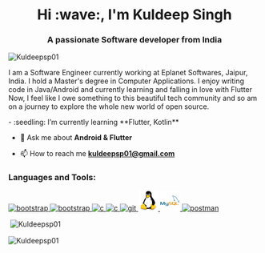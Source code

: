 <h1 align="center">Hi :wave:, I'm Kuldeep Singh</h1>
<h3 align="center">A passionate Software developer from India</h3>
<p align="left"> <img src="https://komarev.com/ghpvc/?username=Kuldeepsp01&label=Profile%20views&color=0e75b6&style=flat" alt="Kuldeepsp01" /> </p>
<p>I am a Software Engineer currently working at Eplanet Softwares, Jaipur, India. I hold a Master's degree in Computer Applications. I enjoy writing code in Java/Android and currently learning and falling in love with Flutter Now, I feel like I owe something to this beautiful tech community and so am on a journey to explore the whole new world of open source.</p>
- :seedling: I’m currently learning **Flutter, Kotlin**

<!-- - :male-technologist: All of my projects are available at [https://localhost/3000/](https://local.host/) -->

- :speech_balloon: Ask me about **Android & Flutter**

- :mailbox: How to reach me **kuldeepsp01@gmail.com**

<h3 align="left">Languages and Tools:</h3>
<p align="left"> <a href="https://getbootstrap.com" target="_blank"> <img src="https://raw.githubusercontent.com/jmnote/z-icons/master/svg/java.svg" alt="bootstrap" width="40" height="40"/> </a> <a href="https://getbootstrap.com" target="_blank"> <img src="https://upload.wikimedia.org/wikipedia/commons/0/06/Kotlin_Icon.svg" alt="bootstrap" width="40" height="40"/> </a> <a href="https://www.cprogramming.com/" target="_blank"> <img src="https://image.pngaaa.com/955/5042955-middle.png" alt="c" width="40" height="40"/> </a> <a href="https://developer.android.com/" target="_blank"> <img src="https://img.shields.io/badge/Android%20Studio-3DDC84.svg?style=for-the-badge&logo=android-studio&logoColor=white" alt="c" width="40" height="40"/> </a> <a href="https://git-scm.com/" target="_blank"> <img src="https://www.vectorlogo.zone/logos/git-scm/git-scm-icon.svg" alt="git" width="40" height="40"/> </a> <a href="https://www.linux.org/" target="_blank"> <img src="https://raw.githubusercontent.com/devicons/devicon/master/icons/linux/linux-original.svg" alt="linux" width="40" height="40"/> </a> <a href="https://www.mysql.com/" target="_blank"> <img src="https://raw.githubusercontent.com/devicons/devicon/master/icons/mysql/mysql-original-wordmark.svg" alt="mysql" width="40" height="40"/> </a> <a href="https://nodejs.org" target="_blank"> <a href="https://postman.com" target="_blank"> <img src="https://www.vectorlogo.zone/logos/getpostman/getpostman-icon.svg" alt="postman" width="40" height="40"/> </a> </p>
<p>&nbsp;<img align="center" src="https://github-readme-stats.vercel.app/api?username=Kuldeepsp01&show_icons=true&locale=en" alt="Kuldeepsp01" /></p>
<p><img align="center" src="https://github-readme-streak-stats.herokuapp.com/?user=Kuldeepsp01&" alt="Kuldeepsp01" /></p>
